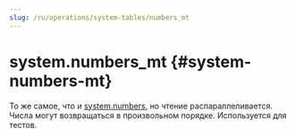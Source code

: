 ```yaml
---
slug: /ru/operations/system-tables/numbers_mt
---
```

# system.numbers_mt {#system-numbers-mt}

То же самое, что и [system.numbers](../../operations/system-tables/numbers.md), но чтение распараллеливается. Числа могут возвращаться в произвольном порядке.
Используется для тестов.
